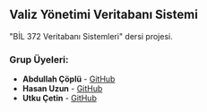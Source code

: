 ## Valiz Yönetimi Veritabanı Sistemi
"BİL 372 Veritabanı Sistemleri" dersi projesi.

### Grup Üyeleri:

- **Abdullah Çöplü** - [GitHub](https://github.com/acoplu)
- **Hasan Uzun** - [GitHub](https://github.com/hasanuzunx)
- **Utku Çetin** - [GitHub](https://github.com/uctn)

